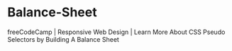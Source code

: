 # Balance-Sheet
freeCodeCamp | Responsive Web Design | Learn More About CSS Pseudo Selectors by Building A Balance Sheet
